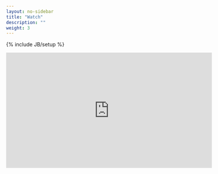 ```yaml
---
layout: no-sidebar
title: "Watch"
description: ""
weight: 3
---
```

{% include JB/setup %}


<style type="text/css">
hr {
		background:#F87431; border:0; height:1px;
	}

	img {
		padding-left: 10px;
	}

</style>

<iframe width="560" height="315"
 src="https://www.youtube.com/embed/GyUj6v4LPTo?list=UUjBB1cfvdupSEc5oNgCZAkQ"
 frameborder="0" allowfullscreen></iframe>
